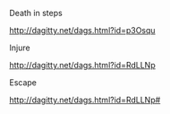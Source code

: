 Death in steps

http://dagitty.net/dags.html?id=p3Osqu

Injure

http://dagitty.net/dags.html?id=RdLLNp

Escape

http://dagitty.net/dags.html?id=RdLLNp#